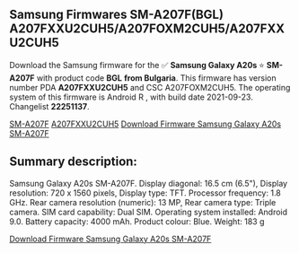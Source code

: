 <h2>Samsung Firmwares SM-A207F(BGL) A207FXXU2CUH5/A207FOXM2CUH5/A207FXXU2CUH5</h2>
Download the Samsung firmware for the ✅ <strong>Samsung Galaxy A20s </strong> ⭐ <strong>SM-A207F</strong> with product code <strong>BGL</strong> <strong> from Bulgaria</strong>. This firmware has version number PDA <strong>A207FXXU2CUH5</strong> and CSC A207FOXM2CUH5. The operating system of this firmware is Android R , with build date 2021-09-23. Changelist <strong>22251137</strong>.


[SM-A207F](https://samfirm.shop/samsung/model/SM-A207F)
[A207FXXU2CUH5](https://samfirm.shop/samsung/pda/A207FXXU2CUH5)
[Download Firmware Samsung Galaxy A20s SM-A207F](https://samfirm.shop/samsung/firmware/458932)
<h2>Summary description:</h2>
<p>Samsung Galaxy A20s SM-A207F. Display diagonal: 16.5 cm (6.5"), Display resolution: 720 x 1560 pixels, Display type: TFT. Processor frequency: 1.8 GHz. Rear camera resolution (numeric): 13 MP, Rear camera type: Triple camera. SIM card capability: Dual SIM. Operating system installed: Android 9.0. Battery capacity: 4000 mAh. Product colour: Blue. Weight: 183 g</p>


[Download Firmware Samsung Galaxy A20s SM-A207F](https://samfirm.shop/samsung/firmware/458932)
